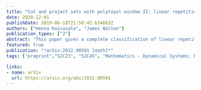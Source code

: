 ```yaml
---
title: "Cut and project sets with polytopal window II: linear repetitivity"
date: 2020-12-01
publishDate: 2019-06-18T21:50:45.634663Z
authors: ["Henna Koivusalo", "James Walton"]
publication_types: ["2"]
abstract: "This paper gives a complete classification of linear repetitivity (LR) for a natural class of aperiodic Euclidean cut and project schemes with convex polytopal windows. Our results cover those cut and project schemes for which the lattice projects densely into the internal space and (possibly after translation) hits each supporting hyperplane of the polytopal window. Our main result is that LR is satisfied if and only if the patterns are of low complexity (property C), and the projected lattice satisfies a Diophantine condition (property D). Property C can be checked by computation of the ranks and dimensions of linear spans of the stabiliser subgroups of the supporting hyperplanes, as investigated in Part I to this article. To define the correct Diophantine condition D, we establish new results on decomposing polytopal cut and project schemes to factors, developing concepts initiated in the work of Forrest, Hunton and Kellendonk. This means that, when C is satisfied, the window splits into components which induce a compatible splitting of the lattice. Then property D is the requirement that, for any suitable decomposition, these factors do not project close to the origin in the internal space, relative to the norm in the total space. On each factor, this corresponds to the usual notion from Diophantine Approximation of a system of linear forms being badly approximable. This extends previous work on cubical cut and project schemes to a very general class of cut and project schemes. We demonstrate our main theorem on several examples, and derive some further consequences of our main theorem, such as the equivalence LR, positivity of weights and satisfying a subadditive ergodic theorem for this class of polytopal cut and project sets. "
featured: true
publication: "*arXiv:2012.00591 [math]*"
tags: ["preprint","52C23", "52C45", "Mathematics - Dynamical Systems; Number Theory"]

links:
- name: arXiv
  url: https://arxiv.org/abs/2012.00591
---
```


